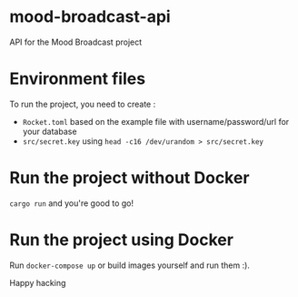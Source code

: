 # mood-broadcast-api
API for the Mood Broadcast project

# Environment files

To run the project, you need to create : 
- `Rocket.toml` based on the example file with username/password/url for your database
- `src/secret.key` using `head -c16 /dev/urandom > src/secret.key`

# Run the project without Docker

`cargo run` and you're good to go!

# Run the project using Docker

Run `docker-compose up` or build images yourself and run them :).

Happy hacking
